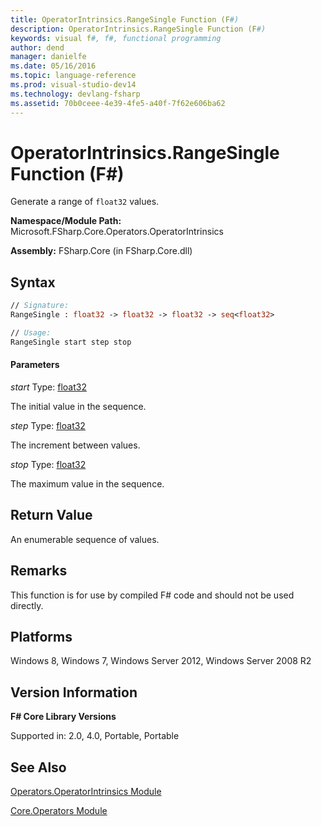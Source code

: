 ```yaml
---
title: OperatorIntrinsics.RangeSingle Function (F#)
description: OperatorIntrinsics.RangeSingle Function (F#)
keywords: visual f#, f#, functional programming
author: dend
manager: danielfe
ms.date: 05/16/2016
ms.topic: language-reference
ms.prod: visual-studio-dev14
ms.technology: devlang-fsharp
ms.assetid: 70b0ceee-4e39-4fe5-a40f-7f62e606ba62 
---
```


# OperatorIntrinsics.RangeSingle Function (F#)

Generate a range of `float32` values.

**Namespace/Module Path:** Microsoft.FSharp.Core.Operators.OperatorIntrinsics

**Assembly:** FSharp.Core (in FSharp.Core.dll)


## Syntax

```fsharp
// Signature:
RangeSingle : float32 -> float32 -> float32 -> seq<float32>

// Usage:
RangeSingle start step stop
```

#### Parameters
*start*
Type: [float32](https://msdn.microsoft.com/library/9bf674b5-ea9a-4b08-ad42-4da313b6ebf0)


The initial value in the sequence.


*step*
Type: [float32](https://msdn.microsoft.com/library/9bf674b5-ea9a-4b08-ad42-4da313b6ebf0)


The increment between values.


*stop*
Type: [float32](https://msdn.microsoft.com/library/9bf674b5-ea9a-4b08-ad42-4da313b6ebf0)


The maximum value in the sequence.

## Return Value

An enumerable sequence of values.

## Remarks
This function is for use by compiled F# code and should not be used directly.

## Platforms
Windows 8, Windows 7, Windows Server 2012, Windows Server 2008 R2

## Version Information
**F# Core Library Versions**

Supported in: 2.0, 4.0, Portable, Portable

## See Also
[Operators.OperatorIntrinsics Module](Operators.OperatorIntrinsics-Module-%5BFSharp%5D.md)

[Core.Operators Module](Core.Operators-Module-%5BFSharp%5D.md)